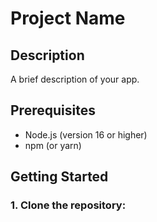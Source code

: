 # Project Name

## Description
A brief description of your app.

## Prerequisites

- Node.js (version 16 or higher)
- npm (or yarn)

## Getting Started

### 1. Clone the repository:

